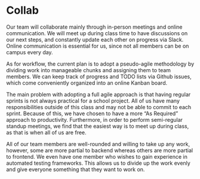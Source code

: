 # Collab

Our team will collaborate mainly through in-person meetings and online communication.
We will meet up during class time to have discussions on our next steps, and constantly update each other on progress via Slack. Online communication is essential for us, since not all members can be on campus every day. 

As for workflow, the current plan is to adopt a pseudo-agile methodology by dividing work into manageable chunks and assigning them to team members.
We can keep track of progress and TODO lists via Github issues, which come conveniently organized into an online Kanban board. 

The main problem with adopting a full agile approach is that having regular sprints is not always practical for a school project. All of us have many responsibilities outside of this class and may not be able to commit to each sprint. Because of this, we have chosen to have a more “As Required” approach to productivity.  Furthermore, in order to perform semi-regular standup meetings, we find that the easiest way is to meet up during class, as that is when all of us are free. 

All of our team members are well-rounded and willing to take up any work, however, some are more partial to backend whereas others are more partial to frontend. We even have one member who wishes to gain experience in automated testing frameworks. This allows us to divide up the work evenly and give everyone something that they want to work on.
